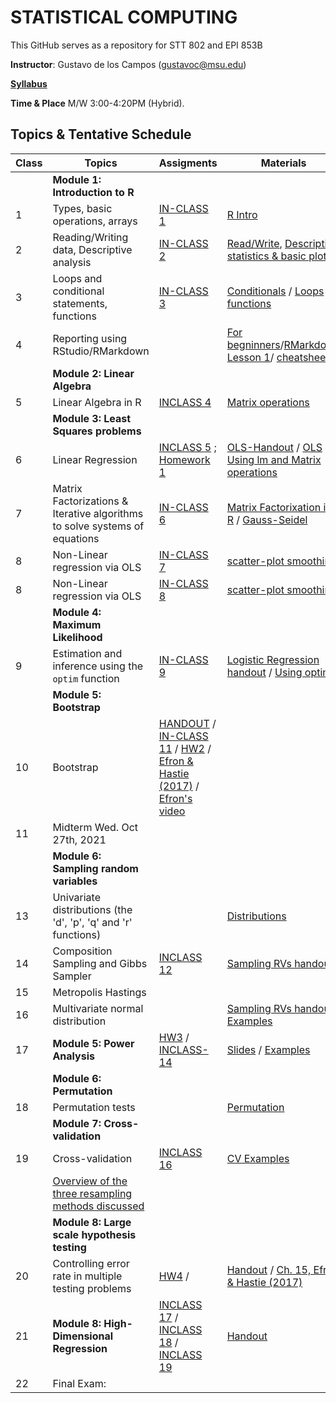 # STATISTICAL COMPUTING


This GitHub serves as a repository for STT 802 and EPI 853B

**Instructor**: Gustavo de los Campos (gustavoc@msu.edu)

**[Syllabus](https://www.dropbox.com/s/g8obzjdv6g4c5ws/STAT_COMP_SYLLABUS_2021.pdf?dl=0)**

**Time & Place** M/W 3:00-4:20PM (Hybrid). 

## Topics & Tentative Schedule

|Class | Topics | Assigments | Materials |
|----|----|----|---|
|  | **Module 1: Introduction to R** | |
|1|Types, basic operations, arrays|[IN-CLASS 1](https://github.com/gdlc/STAT_COMP/blob/master/INCLASS/INCLASS_1.md)|[R Intro](https://github.com/gdlc/STAT_COMP/blob/master/HANDOUTS/RIntro.md)|
|2|Reading/Writing data, Descriptive analysis|[IN-CLASS 2](https://github.com/gdlc/STAT_COMP/blob/master/INCLASS/INCLASS_2.md)|[Read/Write](https://github.com/gdlc/STAT_COMP/blob/master/HANDOUTS/RIntro.md#read-write), [Descriptive statistics & basic plots](https://github.com/gdlc/STAT_COMP/blob/master/HANDOUTS/RIntro.md#descriptives) |
|3|Loops and conditional statements, functions|[IN-CLASS 3](https://github.com/gdlc/STAT_COMP/blob/master/INCLASS/INCLASS_3.md)|[Conditionals](https://github.com/QuantGen/RIntro#conditionals) / [Loops](https://github.com/gdlc/STAT_COMP/blob/master/HANDOUTS/RIntro.md#loops) / [functions](https://github.com/gdlc/STAT_COMP/blob/master/HANDOUTS/RIntro.md#functions)|
|4|Reporting using RStudio/RMarkdown|| [For begninners](https://github.com/gdlc/STAT_COMP/blob/master/HANDOUTS/RMarkdown_for_beginners.Rmd)/[RMarkdown Lesson 1](https://rmarkdown.rstudio.com/lesson-1.html)/ [cheatsheets](https://rmarkdown.rstudio.com/lesson-15.html)|
| | **Module 2: Linear Algebra** | | |
|5|Linear Algebra in R| [INCLASS 4](https://github.com/gdlc/STAT_COMP/blob/master/INCLASS/INCLASS_4.md) |[Matrix operations](https://github.com/gdlc/STAT_COMP/blob/master/HANDOUTS/LinearAlgebra.md)|
| | **Module 3: Least Squares problems** ||
|6|Linear Regression|[INCLASS 5](https://github.com/gdlc/STAT_COMP/blob/master/INCLASS/INCLASS_5.md) ;  [Homework 1](https://github.com/gdlc/STAT_COMP/blob/master/HW/HW1.pdf) |[OLS-Handout](https://github.com/gdlc/STAT_COMP/blob/master/HANDOUTS/OLS.pdf) / [OLS Using lm and Matrix operations](https://github.com/gdlc/STAT_COMP/blob/master/HANDOUTS/OLS.md)|
|7| Matrix Factorizations & Iterative algorithms to solve systems of equations | [IN-CLASS 6](https://github.com/gdlc/STAT_COMP/blob/master/INCLASS/INCLASS_6.md) | [Matrix Factorixation in R](https://github.com/gdlc/STAT_COMP/blob/master/HANDOUTS/LinearAlgebra.md#matrix-factorization) / [Gauss-Seidel](https://github.com/gdlc/STAT_COMP/blob/master/HANDOUTS/GaussSeidel.md) |
|8| Non-Linear regression via OLS |[IN-CLASS 7](https://github.com/gdlc/STAT_COMP/blob/master/INCLASS/INCLASS_7.md) |[scatter-plot smoothing](https://github.com/gdlc/STAT_COMP/blob/master/HANDOUTS/scatter_plot_smoothing.md)|
|8| Non-Linear regression via OLS |[IN-CLASS 8](https://github.com/gdlc/STAT_COMP/blob/master/INCLASS/INCLASS_8.md) |[scatter-plot smoothing](https://github.com/gdlc/STAT_COMP/blob/master/HANDOUTS/scatter_plot_smoothing.md)|
| | **Module 4: Maximum Likelihood** | | |
|9 |Estimation and inference using the `optim` function |[IN-CLASS 9](https://github.com/gdlc/STAT_COMP/blob/master/INCLASS/INCLASS_9.md)|[Logistic Regression handout](https://github.com/gdlc/STAT_COMP/blob/master/HANDOUTS/LogisticRegression.pdf) / [Using optim](https://github.com/gdlc/STAT_COMP/blob/master/HANDOUTS/LogisticRegression.md)|
| | **Module 5: Bootstrap** | | |
|10|Bootstrap |[HANDOUT](https://github.com/gdlc/STAT_COMP/blob/master/HANDOUTS/Bootstrap.pdf) / [IN-CLASS 11](https://github.com/gdlc/STAT_COMP/blob/master/INCLASS/INCLASS_11.md) / [HW2](https://github.com/gdlc/STAT_COMP/blob/master/HW/HW2.pdf)  / [Efron & Hastie (2017)](https://web.stanford.edu/~hastie/CASI/) / [Efron's video](https://www.youtube.com/watch?v=H2tOhMaXWvI)|
|11| Midterm Wed. Oct 27th, 2021 ||||
| | **Module 6: Sampling random variables** | | |
|13| Univariate distributions (the 'd', 'p', 'q' and 'r' functions)||[Distributions](https://github.com/gdlc/STAT_COMP/blob/master/HANDOUTS/RIntro.md#distributions)|
|14| Composition Sampling and Gibbs Sampler | [INCLASS 12](https://github.com/gdlc/STAT_COMP/blob/master/INCLASS/INCLASS_12.md) | [Sampling RVs handout](https://github.com/gdlc/STAT_COMP/blob/master/HANDOUTS/SimulatingRandomVariables.pdf) | |
|15 | Metropolis Hastings | | |
|16| Multivariate normal distribution ||[Sampling RVs handout](https://github.com/gdlc/STAT_COMP/blob/master/HANDOUTS/SimulatingRandomVariables.pdf) / [Examples](https://github.com/gdlc/STAT_COMP/blob/master/HANDOUTS/MVNORM.md) |
| 17 | **Module 5: Power Analysis** | [HW3](https://github.com/gdlc/STAT_COMP/blob/master/HW/HW3.md) / [INCLASS-14](https://github.com/gdlc/STAT_COMP//blob/master/INCLASS/INCLASS_14.md)| [Slides](https://github.com/gdlc/STAT_COMP/blob/master/HANDOUTS/ErrorRateAndPower.pdf) / [Examples](https://github.com/gdlc/STAT_COMP/blob/master/HANDOUTS/POWER_AND_TYPE-I_ERROR.md)  |
| | **Module 6: Permutation** |||
|18| Permutation tests ||[Permutation](https://github.com/gdlc/STAT_COMP/blob/master/HANDOUTS/PERMUTATION.md) |
| | **Module 7: Cross-validation** |||
|19| Cross-validation |[INCLASS 16](https://github.com/gdlc/STAT_COMP/blob/master/INCLASS/INCLASS_16.md) |[CV Examples](https://github.com/gdlc/STAT_COMP/blob/master/HANDOUTS/CROSSVALIDATION.md) |
| | [Overview of the three resampling methods discussed](https://github.com/gdlc/STAT_COMP/blob/master/HANDOUTS/RESAMPLING_METHDOS.pdf) | | |
| | **Module 8: Large scale hypothesis testing** |||
|20|Controlling error rate in multiple testing problems| [HW4](https://github.com/gdlc/STAT_COMP/blob/master/HW/HW4.md) /  |[Handout](https://github.com/gdlc/STAT_COMP/blob/master/HANDOUTS/MultipleTesting.pdf) / [Ch. 15, Efron & Hastie (2017)](https://www.google.com/url?sa=t&rct=j&q=&esrc=s&source=web&cd=&cad=rja&uact=8&ved=2ahUKEwiBwITgjZntAhUMHqwKHYi1C5oQFjABegQIBBAC&url=https%3A%2F%2Fweb.stanford.edu%2F~hastie%2FCASI_files%2FPDF%2Fcasi.pdf&usg=AOvVaw35RkePmQDVbV9mFQfiCn73) |
|21 | **Module 8: High-Dimensional Regression** | [INCLASS 17](https://github.com/gdlc/STAT_COMP/blob/master/INCLASS/INCLASS_17.md) / [INCLASS 18](https://github.com/gdlc/STAT_COMP/blob/master/INCLASS/INCLASS_18.md) / [INCLASS 19](https://github.com/gdlc/STAT_COMP/blob/master/INCLASS/INCLASS_19.md) |[Handout](https://github.com/gdlc/STAT_COMP/blob/master/HANDOUTS/HIGH_DIMENSIONAL_REGRESSION.Rmd) |
|22|Final Exam: | ||

